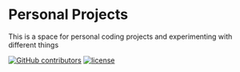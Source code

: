 # Personal Projects
This is a space for personal coding projects and experimenting with different things

[![GitHub contributors][contributors-image]][contributors-url]
[![license][license-image]][license-url]

[contributors-url]: https://github.com/blaineski/PersonalProjects/graphs/contributors
[contributors-image]: https://img.shields.io/github/contributors/blaineski/personalprojects.svg?style=plastic
[license-url]: https://github.com/blaineski/PersonalProjects/blob/master/LICENSE
[license-image]: https://img.shields.io/badge/License-Unlicense-blue.svg?style=plastic
